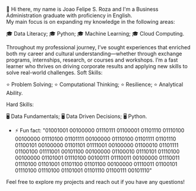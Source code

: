 👋 Hi there, my name is Joao Felipe S. Roza and I'm a Business Administration graduate with proficiency in English.  
My main focus is on expanding my knowledge in the following areas:

   🎓 Data Literacy;
   🎓 Python;
   🎓 Machine Learning;
   🎓 Cloud Computing.

Throughout my professional journey, I’ve sought experiences that enriched both my career and 
cultural understanding—whether through exchange programs, internships, research, 
or courses and workshops. I’m a fast learner who thrives on driving corporate results and
applying new skills to solve real-world challenges.
Soft Skills:

   ⭐ Problem Solving;
   ⭐ Computational Thinking;
   ⭐ Resilience;
   ⭐ Analytical Ability.

Hard Skills:

   🖥️ Data Fundamentals;
   🖥️ Data Driven Decisions;
   🖥️ Python.

- ⚡ Fun fact: "01001001 00100000 01110111 01100001 01101110 01110100 00100000 01110100 01101111 
00100000 01110100 01101111 01101110 01100101 00100000 01101101 01111001 
00100000 01100010 01101111 01100100 01111001 00101100 00100000 01100010 
01110101 01110100 00100000 01101001 01110100 00100111 01110011 
00100000 01110011 01110100 01101001 01101100 01101100 00100000 
01110011 01100101 01110100 01110100 01101001 01101110 01100111 00101110" 


Feel free to explore my projects and reach out if you have any questions!

